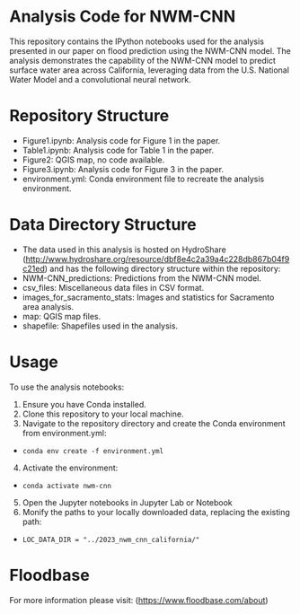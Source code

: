 # Analysis Code for NWM-CNN
This repository contains the IPython notebooks used for the analysis presented in our paper on flood prediction using the NWM-CNN model. The analysis demonstrates the capability of the NWM-CNN model to predict surface water area across California, leveraging data from the U.S. National Water Model and a convolutional neural network.

# Repository Structure
* Figure1.ipynb: Analysis code for Figure 1 in the paper.  
* Table1.ipynb: Analysis code for Table 1 in the paper.  
* Figure2: QGIS map, no code available.  
* Figure3.ipynb: Analysis code for Figure 3 in the paper.  
* environment.yml: Conda environment file to recreate the analysis environment.  

# Data Directory Structure
* The data used in this analysis is hosted on HydroShare (http://www.hydroshare.org/resource/dbf8e4c2a39a4c228db867b04f9c21ed) and has the following directory structure within the repository:
* NWM-CNN_predictions: Predictions from the NWM-CNN model.
* csv_files: Miscellaneous data files in CSV format.
* images_for_sacramento_stats: Images and statistics for Sacramento area analysis.
* map: QGIS map files.
* shapefile: Shapefiles used in the analysis.

# Usage
To use the analysis notebooks:
1. Ensure you have Conda installed.
2. Clone this repository to your local machine.
3. Navigate to the repository directory and create the Conda environment from environment.yml:  
* ``conda env create -f environment.yml``
4. Activate the environment: 
* ``conda activate nwm-cnn``
5. Open the Jupyter notebooks in Jupyter Lab or Notebook
6. Monify the paths to your locally downloaded data, replacing the existing path: 
* ``LOC_DATA_DIR = "../2023_nwm_cnn_california/"`` 

# Floodbase
For more information please visit: (https://www.floodbase.com/about)
